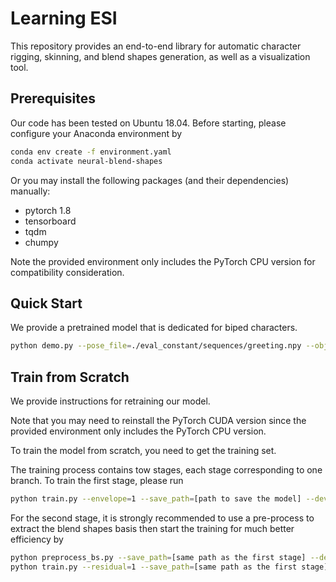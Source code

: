 # Learning ESI

This repository provides an end-to-end library for automatic character rigging, skinning, and blend shapes generation, as well as a visualization tool. 

## Prerequisites

Our code has been tested on Ubuntu 18.04. Before starting, please configure your Anaconda environment by

~~~bash
conda env create -f environment.yaml
conda activate neural-blend-shapes
~~~

Or you may install the following packages (and their dependencies) manually:

- pytorch 1.8
- tensorboard
- tqdm
- chumpy

Note the provided environment only includes the PyTorch CPU version for compatibility consideration.

## Quick Start

We provide a pretrained model that is dedicated for biped characters.
~~~bash
python demo.py --pose_file=./eval_constant/sequences/greeting.npy --obj_path=./eval_constant/meshes/maynard.obj
~~~

## Train from Scratch

We provide instructions for retraining our model.

Note that you may need to reinstall the PyTorch CUDA version since the provided environment only includes the PyTorch CPU version.

To train the model from scratch, you need to get the training set.

The training process contains tow stages, each stage corresponding to one branch. To train the first stage, please run

~~~bash
python train.py --envelope=1 --save_path=[path to save the model] --device=[cpu/cuda:0/cuda:1/...]
~~~

For the second stage, it is strongly recommended to use a pre-process to extract the blend shapes basis then start the training for much better efficiency by

~~~bash
python preprocess_bs.py --save_path=[same path as the first stage] --device=[computing device]
python train.py --residual=1 --save_path=[same path as the first stage] --device=[computing device] --lr=1e-4
~~~

